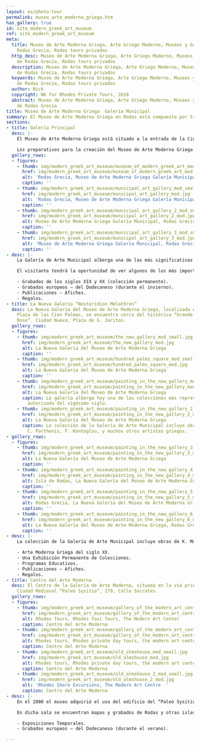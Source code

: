 ```yaml
---
layout: es/photo-tour
permalink: museo_arte_moderna_griega.htm
has_gallery: true
id: site_modern_greek_art_museum
ref: site_modern_greek_art_museum
meta:
  title: Museo de Arte Moderna Griega, Arte Griego Moderno, Museos y Gallerias de
    Rodas Grecia, Rodas tours privados
  http_desc: Museo de Arte Moderna Griega, Arte Griego Moderno, Museos y Gallerias
    de Rodas Grecia, Rodas tours privados
  description: Museo de Arte Moderna Griega, Arte Griego Moderno, Museos y Gallerias
    de Rodas Grecia, Rodas tours privados
  keywords: Museo de Arte Moderna Griega, Arte Griego Moderno, Museos y Gallerias
    de Rodas Grecia, Rodas tours privados
  author: Nick
  copyright: NK for Rhodes Private Tours, 2018
  abstract: Museo de Arte Moderna Griega, Arte Griego Moderno, Museos y Gallerias
    de Rodas Grecia
title: Museo de Arte Moderna Griega  Galería Municipal
summary: El Museo de Arte Moderna Griega en Rodas está compuesto por tres edificios.
sections:
- title: Galería Principal
  desc: |-
    El Museo de Arte Moderna Griega está situado a la entrada de la Ciudad Medieval, 2, Plaza de Symi.

    Los preparativos para la creación del Museo de Arte Moderna Griega de Rodas comenzaron en 1950 y su ceremonia de inauguración se celebró en 1964. Andreas Ioannou, distinguido estudiante de Artes Modernas Griegas y al mismo tiempo prefecto del Dodecaneso, fue quien tuvo por primera vez la visión de crear el Museo de Arte Moderna Griega del siglo XX en Rodas.
  gallery_rows:
  - figures:
    - thumb: img/modern_greek_art_museum/museum_of_modern_greek_art_mod_small.jpg
      href: img/modern_greek_art_museum/museum_of_modern_greek_art_mod.jpg
      alt: 'Rodas Grecia, Museo de Arte Moderna Griega Galería Municipal '
      caption: ''
    - thumb: img/modern_greek_art_museum/municipal_art_gallery_mod_small.jpg
      href: img/modern_greek_art_museum/municipal_art_gallery_mod.jpg
      alt: 'Rodas Grecia, Museo de Arte Moderna Griega Galería Municipal '
      caption: ''
    - thumb: img/modern_greek_art_museum/municipal_art_gallery_2_mod_small.jpg
      href: img/modern_greek_art_museum/municipal_art_gallery_2_mod.jpg
      alt: Museo de Arte Moderna Griega Galería Municipal, Rodas Grecia
      caption: ''
    - thumb: img/modern_greek_art_museum/municipal_art_gallery_3_mod_small.jpg
      href: img/modern_greek_art_museum/municipal_art_gallery_3_mod.jpg
      alt: 'Museo de Arte Moderna Griega Galería Municipal, Rodas Grecia '
      caption: ''
- desc: |-
    La Galería de Arte Municipal alberga una de las más significativas colecciones de pintura moderna griega en el país, con un total de 690 de piezas expuestas. Presentando trabajos de Maleas, Bouzianis, Kontoglou, Theofilos, Vassiliou, Hadzikyriakos-Gikas, Spyropoulos y otros artistas prominentes griegos, esta galería ofrece una experiencia invaluable al erudito en la pintura moderna griega.

    El visitante tendrá la oportunidad de ver algunos de los más importantes ejemplos de sus obras. Muchas de las pinturas han participado en exhibiciones oficiales, tanto en Grecia como en el extranjero.

    - Grabados de los siglos XIX y XX (colección permanente).
    - Grabados europeos – del Dodecaneso (durante el invierno).
    - Publicaciones – Afiches.
    - Regalos.
- title: La Nueva Galería “Nestoridion Melathron”
  desc: La Nueva Galería del Museo de Arte Moderna Griega, localizada en la pintoresca
    Plaza de las Cien Palmas, se encuentra cerca del histórico “Grande Albergo delle
    Rose”. Ciudad Nueva, Plaza de G. Jaritos.
  gallery_rows:
  - figures:
    - thumb: img/modern_greek_art_museum/the_new_gallery_mod_small.jpg
      href: img/modern_greek_art_museum/the_new_gallery_mod.jpg
      alt: La Nueva Galería del Museo de Arte Moderna Griega
      caption: ''
    - thumb: img/modern_greek_art_museum/hundred_palms_square_mod_small.jpg
      href: img/modern_greek_art_museum/hundred_palms_square_mod.jpg
      alt: La Nueva Galería del Museo de Arte Moderna Griega
      caption: ''
    - thumb: img/modern_greek_art_museum/painting_in_the_new_gallery_mod_small.jpg
      href: img/modern_greek_art_museum/painting_in_the_new_gallery_mod.jpg
      alt: La Nueva Galería del Museo de Arte Moderna Griega
      caption: La galería alberga hoy una de las colecciones más representativas y
        autorizada del vigésimo siglo.
    - thumb: img/modern_greek_art_museum/painting_in_the_new_gallery_2_mod_small.jpg
      href: img/modern_greek_art_museum/painting_in_the_new_gallery_2_mod.jpg
      alt: La Nueva Galería del Museo de Arte Moderna Griega
      caption: La colección de la Galería de Arte Municipal incluye obras de K. Maleas,
        C. Parthenis, F. Kontoglou, y muchos otros artistas griegos.
- gallery_rows:
  - figures:
    - thumb: img/modern_greek_art_museum/painting_in_the_new_gallery_3_mod_small.jpg
      href: img/modern_greek_art_museum/painting_in_the_new_gallery_3_mod.jpg
      alt: La Nueva Galería del Museo de Arte Moderna Griega
      caption: ''
    - thumb: img/modern_greek_art_museum/painting_in_the_new_gallery_4_mod_small.jpg
      href: img/modern_greek_art_museum/painting_in_the_new_gallery_4_mod.jpg
      alt: Isla de Rodas, La Nueva Galería del Museo de Arte Moderna Griega
      caption: ''
    - thumb: img/modern_greek_art_museum/painting_in_the_new_gallery_5_mod_small.jpg
      href: img/modern_greek_art_museum/painting_in_the_new_gallery_5_mod.jpg
      alt: Rodas Grecia, La Nueva Galería del Museo de Arte Moderna Griega
      caption: ''
    - thumb: img/modern_greek_art_museum/painting_in_the_new_gallery_6_mod_small.jpg
      href: img/modern_greek_art_museum/painting_in_the_new_gallery_6_mod.jpg
      alt: La Nueva Galería del Museo de Arte Moderna Griega, Rodas Grecia
      caption: ''
- desc: |-
    La colección de la Galería de Arte Municipal incluye obras de K. Maleas, C. Parthenis, F. Kontoglou, Theofilos, N. Hadjikyriakos-Gikas, Sp. Vassiliou, J. Spyropoulos, Y. Gaitis, Fassianos, Kessanlis, Chr. Botsoglou, Moralis, Tsarouchis y muchos otros artistas griegos.

    - Arte Moderna Griega del siglo XX.
    - Una Exhibición Permanente de Colecciones.
    - Programas Educativos.
    - Publicaciones – Afiches.
    - Regalos.
- title: Centro del Arte Moderna
  desc: El Centro de la Galería de Arte Moderna, situada en la vía principal de la
    Ciudad Medieval “Paleó Sysitio”, 179, Calle Sócrates.
  gallery_rows:
  - figures:
    - thumb: img/modern_greek_art_museum/gallery_of_the_modern_art_centre_mod_small.jpg
      href: img/modern_greek_art_museum/gallery_of_the_modern_art_centre_mod.jpg
      alt: Rhodes Tours, Rhodes Taxi Tours, The Modern Art Center
      caption: Centro del Arte Moderna
    - thumb: img/modern_greek_art_museum/gallery_of_the_modern_art_centre_2_mod_small.jpg
      href: img/modern_greek_art_museum/gallery_of_the_modern_art_centre_2_mod.jpg
      alt: Rhodes tours, Rhodes private day tours, the modern art center
      caption: Centro del Arte Moderna
    - thumb: img/modern_greek_art_museum/old_almshouse_mod_small.jpg
      href: img/modern_greek_art_museum/old_almshouse_mod.jpg
      alt: Rhodes tours, Rhodes private day tours, the modern art center
      caption: Centro del Arte Moderna
    - thumb: img/modern_greek_art_museum/old_almshouse_2_mod_small.jpg
      href: img/modern_greek_art_museum/old_almshouse_2_mod.jpg
      alt: 'Rhodes Shore Excursions, The Modern Art Centre  '
      caption: Centro del Arte Moderna
- desc: |-
    En el 2000 el museo adquirió el uso del edificio del “Paleó Sysitio” (Antigua Casa de Beneficencia) como sala de exhibiciones.

    En dicha sala se encuentran mapas y grabados de Rodas y otras islas del Dodecaneso que fueron donados por la Señora Zoe York. De vez en cuando, el Centro de Arte Moderna organiza exposiciones de obras de arte creadas por artistas contemporáneos.

    - Exposiciones Temporales.
    - Grabados europeos – del Dodecaneso (durante el verano).

---
```

